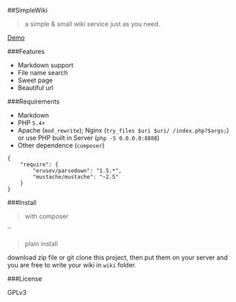 ##SimpleWiki
>a simple & small wiki service just as you need.

[Demo](https://demo4simplewiki.herokuapp.com/)

###Features

- Markdown support
- File name search
- Sweet page
- Beautiful url

###Requirements

- Markdown
- PHP `5.4+`
- Apache (`mod_rewrite`); Nginx (`try_files $uri $uri/ /index.php?$args;`) or use PHP built in Server (`php -S 0.0.0.0:8888`)
- Other dependence (`composer`)

```
{
    "require": {
        "erusev/parsedown": "1.5.*",
        "mustache/mustache": "~2.5"
    }
}
```

###Install

>with composer

``

>plain install

download zip file or git clone this project, then put them on your server and you are free to write your wiki in `wiki` folder.

###License

GPLv3
